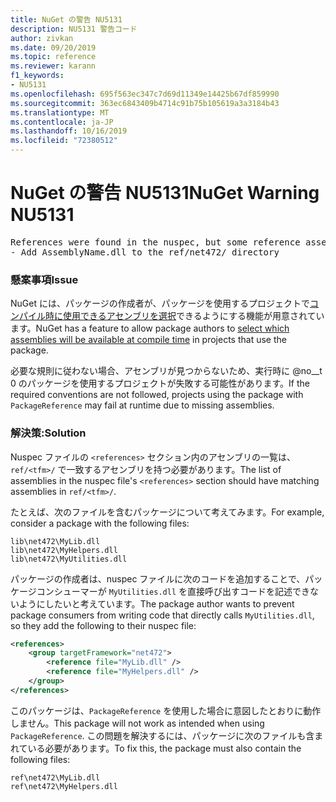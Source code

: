 ```yaml
---
title: NuGet の警告 NU5131
description: NU5131 警告コード
author: zivkan
ms.date: 09/20/2019
ms.topic: reference
ms.reviewer: karann
f1_keywords:
- NU5131
ms.openlocfilehash: 695f563ec347c7d69d11349e14425b67df859990
ms.sourcegitcommit: 363ec6843409b4714c91b75b105619a3a3184b43
ms.translationtype: MT
ms.contentlocale: ja-JP
ms.lasthandoff: 10/16/2019
ms.locfileid: "72380512"
---
```

# <a name="nuget-warning-nu5131"></a><span data-ttu-id="35996-103">NuGet の警告 NU5131</span><span class="sxs-lookup"><span data-stu-id="35996-103">NuGet Warning NU5131</span></span>

<pre>References were found in the nuspec, but some reference assemblies were not found in both the nuspec and ref folder. Add the following reference assemblies:
- Add AssemblyName.dll to the ref/net472/ directory</pre>

### <a name="issue"></a><span data-ttu-id="35996-104">懸案事項</span><span class="sxs-lookup"><span data-stu-id="35996-104">Issue</span></span>

<span data-ttu-id="35996-105">NuGet には、パッケージの作成者が、パッケージを使用するプロジェクトで[コンパイル時に使用できるアセンブリを選択](https://docs.microsoft.com/en-gb/nuget/create-packages/select-assemblies-referenced-by-projects)できるようにする機能が用意されています。</span><span class="sxs-lookup"><span data-stu-id="35996-105">NuGet has a feature to allow package authors to [select which assemblies will be available at compile time](https://docs.microsoft.com/en-gb/nuget/create-packages/select-assemblies-referenced-by-projects) in projects that use the package.</span></span>

<span data-ttu-id="35996-106">必要な規則に従わない場合、アセンブリが見つからないため、実行時に @no__t 0 のパッケージを使用するプロジェクトが失敗する可能性があります。</span><span class="sxs-lookup"><span data-stu-id="35996-106">If the required conventions are not followed, projects using the package with `PackageReference` may fail at runtime due to missing assemblies.</span></span>

### <a name="solution"></a><span data-ttu-id="35996-107">解決策:</span><span class="sxs-lookup"><span data-stu-id="35996-107">Solution</span></span>

<span data-ttu-id="35996-108">Nuspec ファイルの `<references>` セクション内のアセンブリの一覧は、`ref/<tfm>/` で一致するアセンブリを持つ必要があります。</span><span class="sxs-lookup"><span data-stu-id="35996-108">The list of assemblies in the nuspec file's `<references>` section should have matching assemblies in `ref/<tfm>/`.</span></span>

<span data-ttu-id="35996-109">たとえば、次のファイルを含むパッケージについて考えてみます。</span><span class="sxs-lookup"><span data-stu-id="35996-109">For example, consider a package with the following files:</span></span>

```text
lib\net472\MyLib.dll
lib\net472\MyHelpers.dll
lib\net472\MyUtilities.dll
```

<span data-ttu-id="35996-110">パッケージの作成者は、nuspec ファイルに次のコードを追加することで、パッケージコンシューマーが `MyUtilities.dll` を直接呼び出すコードを記述できないようにしたいと考えています。</span><span class="sxs-lookup"><span data-stu-id="35996-110">The package author wants to prevent package consumers from writing code that directly calls `MyUtilities.dll`, so they add the following to their nuspec file:</span></span>

```xml
<references>
    <group targetFramework="net472">
        <reference file="MyLib.dll" />
        <reference file="MyHelpers.dll" />
    </group>
</references>
```

<span data-ttu-id="35996-111">このパッケージは、`PackageReference` を使用した場合に意図したとおりに動作しません。</span><span class="sxs-lookup"><span data-stu-id="35996-111">This package will not work as intended when using `PackageReference`.</span></span> <span data-ttu-id="35996-112">この問題を解決するには、パッケージに次のファイルも含まれている必要があります。</span><span class="sxs-lookup"><span data-stu-id="35996-112">To fix this, the package must also contain the following files:</span></span>

```text
ref\net472\MyLib.dll
ref\net472\MyHelpers.dll
```
